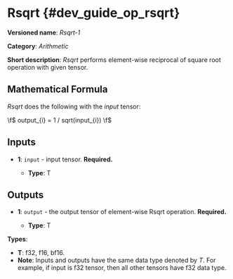 # Rsqrt {#dev_guide_op_rsqrt}

**Versioned name**: *Rsqrt-1*

**Category**: *Arithmetic*

**Short description**: *Rsqrt* performs element-wise reciprocal of square root
operation with given tensor.

## Mathematical Formula

*Rsqrt* does the following with the *input* tensor:

  \f$ output_{i} = 1 / sqrt(input_{i}) \f$

## Inputs

* **1**: ``input`` - input tensor. **Required.**

  * **Type**: T

## Outputs

* **1**: ``output`` - the output tensor of element-wise Rsqrt operation.
  **Required.**

  * **Type**: T

**Types**:

* **T**: f32, f16, bf16.
* **Note**: Inputs and outputs have the same data type denoted by *T*. For
  example, if input is f32 tensor, then all other tensors have f32 data type.
